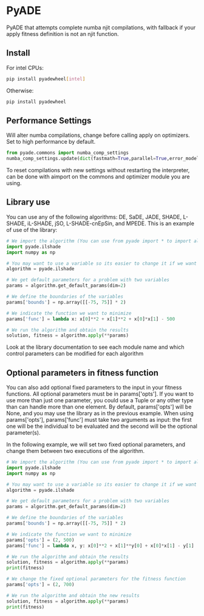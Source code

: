 # PyADE

PyADE that attempts complete numba njit compilations, with fallback if your apply fitness definition is not an njit function.

## Install
For intel CPUs:
```bash
pip install pyadewheel[intel]
```
Otherwise:
```bash
pip install pyadewheel
```
## Performance Settings
Will alter numba compilations, change before calling apply on optimizers. Set to high performance by default.
```python
from pyade.commons import numba_comp_settings
numba_comp_settings.update(dict(fastmath=True,parallel=True,error_model='numpy'))
```
To reset compilations with new settings without restarting the interpreter, can be done with aimport on the commons and optimizer module you are using.


## Library use
You can use any of the following algorithms: DE, SaDE, JADE, SHADE, L-SHADE, iL-SHADE, jSO, L-SHADE-cnEpSin, and MPEDE. This is an example of use of the library:
```python
# We import the algorithm (You can use from pyade import * to import all of them)
import pyade.ilshade 
import numpy as np

# You may want to use a variable so its easier to change it if we want
algorithm = pyade.ilshade 

# We get default parameters for a problem with two variables
params = algorithm.get_default_params(dim=2) 

# We define the boundaries of the variables
params['bounds'] = np.array([[-75, 75]] * 2) 

# We indicate the function we want to minimize
params['func'] = lambda x: x[0]**2 + x[1]**2 + x[0]*x[1] - 500 

# We run the algorithm and obtain the results
solution, fitness = algorithm.apply(**params)
```

Look at the library documentation to see each module name and which control parameters can be modified for each algorithm

## Optional parameters in fitness function
You can also add optional fixed parameters to the input in your fitness functions. All optional parameters must be in params['opts']. If you want to use more than just one parameter, you could use a Tuple or any other type than can handle more than one element.
By default, params['opts'] will be None, and you may use the library as in the previous example. When using params['opts'], params['func'] must take two arguments as input: the first one will be the individual to be evaluated and the second will be the optional parameter(s).

In the following example, we will set two fixed optional parameters, and change them between two executions of the algorithm.

```python
# We import the algorithm (You can use from pyade import * to import all of them)
import pyade.ilshade
import numpy as np

# You may want to use a variable so its easier to change it if we want
algorithm = pyade.ilshade

# We get default parameters for a problem with two variables
params = algorithm.get_default_params(dim=2)

# We define the boundaries of the variables
params['bounds'] = np.array([[-75, 75]] * 2)

# We indicate the function we want to minimize
params['opts'] = (2, 500)
params['func'] = lambda x, y: x[0]**2 + x[1]**y[0] + x[0]*x[1] - y[1]

# We run the algorithm and obtain the results
solution, fitness = algorithm.apply(**params)
print(fitness)

# We change the fixed optional parameters for the fitness function
params['opts'] = (2, 700)

# We run the algorithm and obtain the new results
solution, fitness = algorithm.apply(**params)
print(fitness)
```

